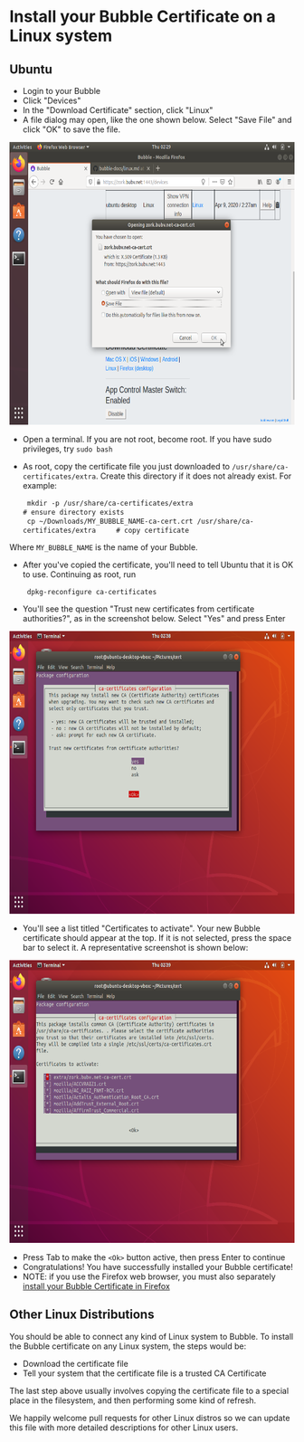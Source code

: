 # Install your Bubble Certificate on a Linux system

## Ubuntu

 * Login to your Bubble
 * Click "Devices"
 * In the "Download Certificate" section, click "Linux"
 * A file dialog may open, like the one shown below. Select "Save File" and click "OK" to save the file.

 <img src="linux_screenshots/01_download_cert.png" alt="screenshot of download certificate dialog" height="500"/>

 * Open a terminal. If you are not root, become root. If you have sudo privileges, try `sudo bash`
 * As root, copy the certificate file you just downloaded to `/usr/share/ca-certificates/extra`. Create this directory if it does not already exist. For example:

        mkdir -p /usr/share/ca-certificates/extra                                        # ensure directory exists
        cp ~/Downloads/MY_BUBBLE_NAME-ca-cert.crt /usr/share/ca-certificates/extra     # copy certificate
  
  Where `MY_BUBBLE_NAME` is the name of your Bubble.

 * After you've copied the certificate, you'll need to tell Ubuntu that it is OK to use. Continuing as root, run
 
        dpkg-reconfigure ca-certificates

 * You'll see the question "Trust new certificates from certificate authorities?", as in the screenshot below. Select "Yes" and press Enter

 <img src="linux_screenshots/02_reconfig_certs.png" alt="screenshot of download certificate dialog" height="500"/>

 * You'll see a list titled "Certificates to activate". Your new Bubble certificate should appear at the top. If it is not selected, press the space bar to select it. A representative screenshot is shown below:

 <img src="linux_screenshots/03_enable_cert.png" alt="screenshot of enabling certificate" height="500"/>

 * Press Tab to make the `<Ok>` button active, then press Enter to continue
 * Congratulations! You have successfully installed your Bubble certificate!
 * NOTE: if you use the Firefox web browser, you must also separately [install your Bubble Certificate in Firefox](firefox_cert.md)

## Other Linux Distributions

You should be able to connect any kind of Linux system to Bubble. To install the Bubble certificate on any Linux system, the steps would be:

  * Download the certificate file
  * Tell your system that the certificate file is a trusted CA Certificate

The last step above usually involves copying the certificate file to a special place in the filesystem, and then performing some kind of refresh.

We happily welcome pull requests for other Linux distros so we can update this file with more detailed descriptions for other Linux users.
